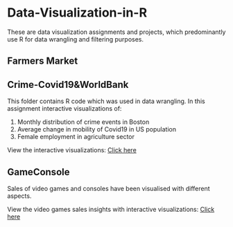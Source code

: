 # Data-Visualization-in-R
These are data visualization assignments and projects, which predominantly use R for data wrangling and filtering purposes.

## Farmers Market

## Crime-Covid19&WorldBank
This folder contains R code which was used in data wrangling. In this assignment interactive visualizations of:
1. Monthly distribution of crime events in Boston
2. Average change in mobility of Covid19 in US population
3. Female employment in agriculture sector

View the interactive visualizations: [Click here](https://sites.google.com/view/ie6600-hw2-pratik-mante/home)

## GameConsole
Sales of video games and consoles have been visualised with different aspects.

View the video games sales insights with interactive visualizations:
[Click here](https://sites.google.com/view/project1-video-games-sales/home)
